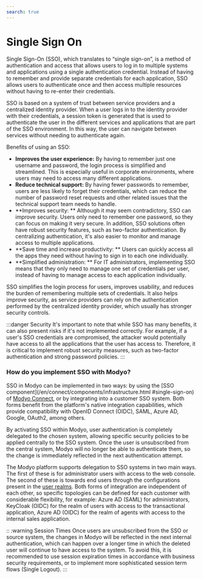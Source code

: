 ```yaml
---
search: true
---
```


# Single Sign On

Single Sign-On (SSO), which translates to “single sign-on”, is a method of authentication and access that allows users to log in to multiple systems and applications using a single authentication credential. Instead of having to remember and provide separate credentials for each application, SSO allows users to authenticate once and then access multiple resources without having to re-enter their credentials.

SSO is based on a system of trust between service providers and a centralized identity provider. When a user logs in to the identity provider with their credentials, a session token is generated that is used to authenticate the user in the different services and applications that are part of the SSO environment. In this way, the user can navigate between services without needing to authenticate again.

Benefits of using an SSO:
- **Improves the user experience:** By having to remember just one username and password, the login process is simplified and streamlined. This is especially useful in corporate environments, where users may need to access many different applications.
- **Reduce technical support:** By having fewer passwords to remember, users are less likely to forget their credentials, which can reduce the number of password reset requests and other related issues that the technical support team needs to handle.
- **Improves security: ** Although it may seem contradictory, SSO can improve security. Users only need to remember one password, so they can focus on making it very secure. In addition, SSO solutions often have robust security features, such as two-factor authentication. By centralizing authentication, it's also easier to monitor and manage access to multiple applications.
- **Save time and increase productivity: ** Users can quickly access all the apps they need without having to sign in to each one individually.
- **Simplified administration: ** For IT administrators, implementing SSO means that they only need to manage one set of credentials per user, instead of having to manage access to each application individually.

SSO simplifies the login process for users, improves usability, and reduces the burden of remembering multiple sets of credentials. It also helps improve security, as service providers can rely on the authentication performed by the centralized identity provider, which usually has stronger security controls.

:::danger Security
It's important to note that while SSO has many benefits, it can also present risks if it's not implemented correctly. For example, if a user's SSO credentials are compromised, the attacker would potentially have access to all the applications that the user has access to. Therefore, it is critical to implement robust security measures, such as two-factor authentication and strong password policies.
:::

### How do you implement SSO with Modyo?

SSO in Modyo can be implemented in two ways: by using the [SSO component](/en/connect/components/infrastructure.html #single-sign-on) of [Modyo Connect](/en/connect), or by integrating into a customer SSO system. Both forms benefit from the platform's native integration capabilities, which provide compatibility with OpenID Connect (OIDC), SAML, Azure AD, Google, OAuth2, among others.

By activating SSO within Modyo, user authentication is completely delegated to the chosen system, allowing specific security policies to be applied centrally to the SSO system. Once the user is unsubscribed from the central system, Modyo will no longer be able to authenticate them, so the change is immediately reflected in the next authentication attempt.

The Modyo platform supports delegation to SSO systems in two main ways. The first of these is for administrator users with access to the web console. The second of these is towards end users through the configurations present in the [user realms](/en/platform/customers/realms). Both forms of integration are independent of each other, so specific topologies can be defined for each customer with considerable flexibility, for example: Azure AD (SAML) for administrators, KeyCloak (OIDC) for the realm of users with access to the transactional application, Azure AD (OIDC) for the realm of agents with access to the internal sales application.

:: :warning Session Times
Once users are unsubscribed from the SSO or source system, the changes in Modyo will be reflected in the next internal authentication, which can happen over a longer time in which the deleted user will continue to have access to the system. To avoid this, it is recommended to use session expiration times in accordance with business security requirements, or to implement more sophisticated session term flows (Single Logout).
:::



